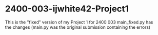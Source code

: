 # 2400-003-ijwhite42-Project1
This is the "fixed" version of my Project 1 for 2400 003
main_fixed.py has the changes (main.py was the original submission containing the errors)
